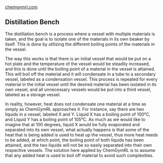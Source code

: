 [chemgymrl.com](https://chemgymrl.com/)

## Distillation Bench

The distillation bench is a process where a vessel with multiple materials is taken, and the goal is to isolate one of the materials in its own beaker by itself. This is done by utilizing the different boiling points of the materials in the vessel.
 
The way this works is that there is an initial vessel that would be put on a hot plate and the temperature of the vessel would be steadily increased, and this is done until the boiling point of a material in the vessel is attained. This will boil off the material and it will condensate in a tube to a secondary vessel, labeled as a condensation vessel. This process is repeated for every material in the initial vessel until the desired material has been isolated in its own vessel, and all unnecessary vessels would be put into a third vessel, labeled as a storage vessel.

In reality, however, heat does not condensate one material at a time as simply as ChemGymRL approaches it. For instance, say there are two liquids in a vessel, labeled X and Y. Liquid X has a boiling point of 100°C, and Liquid Y has a boiling point of 105°C. As much as we would like to imagine that at 100 degrees, liquid X would be fully evaporated and separated into its own vessel, what actually happens is that some of the heat that is being added is used to heat up the vessel, thus more heat needs to be added, at which point, the boiling point of both liquids has been attained, and the two liquids will not be so easily separated into their own respective vessels. The solution here applied by ChemGymRL is to assume that any added heat is used to boil off material to avoid such complexities. 
